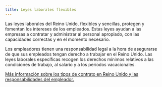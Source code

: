 ```yaml
---
title: Leyes laborales flexibles
---
```


Las leyes laborales del Reino Unido, flexibles y sencillas, protegen y fomentan los intereses de los empleados. Estas leyes ayudan a las empresas a contratar y administrar al personal apropiado, con las capacidades correctas y en el momento necesario.
 
Los empleadores tienen una responsabilidad legal a la hora de asegurarse de que sus empleados tengan derecho a trabajar en el Reino Unido. Las leyes laborales específicas recogen los derechos mínimos relativos a las condiciones de trabajo, al salario y a los períodos vacacionales. 

[Más información sobre los tipos de contrato en Reino Unido y las responsabilidades del empleador.](https://www.gov.uk/contract-types-and-employer-responsibilities/overview)
